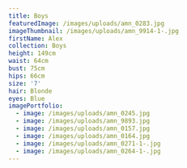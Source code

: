 ```yaml
---
title: Boys
featuredImage: /images/uploads/amn_0283.jpg
imageThumbnail: /images/uploads/amn_9914-1-.jpg
firstName: Alex
collection: Boys
height: 149cm
waist: 64cm
bust: 75cm
hips: 66cm
size: '7'
hair: Blonde
eyes: Blue
imagePortfolio:
  - image: /images/uploads/amn_0245.jpg
  - image: /images/uploads/amn_9893.jpg
  - image: /images/uploads/amn_0157.jpg
  - image: /images/uploads/amn_0164.jpg
  - image: /images/uploads/amn_0271-1-.jpg
  - image: /images/uploads/amn_0264-1-.jpg
---
```


